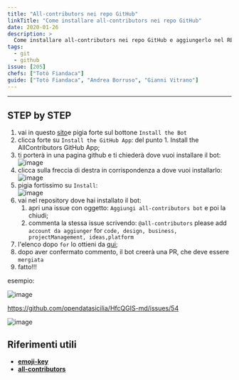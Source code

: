 ```yaml
---
title: "All-contributors nei repo GitHub"
linkTitle: "Come installare all-contributors nei repo GitHub"
date: 2020-01-26
description: >
  Come installare all-contributors nei repo GitHub e aggiungerlo nel README.
tags:
  - git
  - github
issue: [205]
chefs: ["Totò Fiandaca"]
guide: ["Totò Fiandaca", "Andrea Borruso", "Gianni Vitrano"]
---
```


---

## STEP by STEP

1. vai in questo [sito](https://allcontributors.org/)e pigia forte sul bottone `Install the Bot`
2. clicca forte su `Install the GitHub App`: del punto 1. Install the AllContributors GitHub App;
3. ti porterà in una pagina github e ti chiederà dove vuoi installare il bot:<br>
![image](https://user-images.githubusercontent.com/7631137/155021425-85dff2ca-bd76-4707-9095-007ebd8e2194.png)
4. clicca sulla freccia di destra in corrispondenza a dove vuoi installarlo:<br>
![image](https://user-images.githubusercontent.com/7631137/155022033-bd68a9de-5174-4f76-8bab-7a6c818cea59.png)
5. pigia fortissimo su `Install`:<br>
![image](https://user-images.githubusercontent.com/7631137/155022171-89bc53c5-cd46-4035-bb41-1f024e99a758.png)
6. vai nel repository dove hai installato il bot:
   1. apri una issue con oggetto: `Aggiungi all-contributors bot` e poi la chiudi;
   2. commenta la stessa issue scrivendo: `@all-contributors` please add `account da aggiunger` for `code, design, business, projectManagement, ideas,platform`
7. l'elenco dopo `for` lo ottieni da [qui](https://allcontributors.org/docs/en/emoji-key);
8. dopo aver confermato commento, il bot creerà una PR, che deve essere `mergiata`
9. fatto!!!

esempio:

![image](https://user-images.githubusercontent.com/7631137/155022915-40183122-ba25-43cb-a3be-88a23ed2ee17.png)

https://github.com/opendatasicilia/HfcQGIS-md/issues/54

![image](https://user-images.githubusercontent.com/7631137/155200448-e1e17399-f865-4972-812f-3e3c903a203b.png)

## Riferimenti utili

- [**emoji-key**](https://allcontributors.org/docs/en/emoji-key)
- [**all-contributors**](https://allcontributors.org/)
